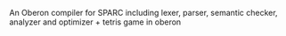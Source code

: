 An Oberon compiler for SPARC including lexer, parser, semantic checker, analyzer and optimizer + tetris game in oberon


